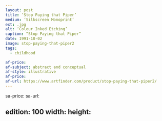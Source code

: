 ```yaml
---
layout: post
title: ‘Stop Paying that Piper’
medium: ‘Silkscreen Monoprint’
ext: .jpg
alt: ‘Colour Inked Etching’
caption: “Stop Paying that Piper”
date: 1991-10-02
image: stop-paying-that-piper2
tags:
  - childhood

af-price:
af-subject: abstract and conceptual
af-style: illustrative
af-price:
af-url: https://www.artfinder.com/product/stop-paying-that-piper2/
---
```



sa-price:
sa-url:

edition: 100
width: 
height: 
---

